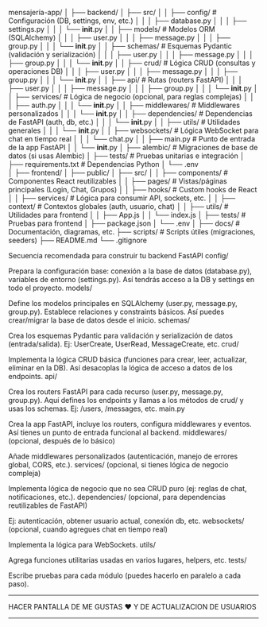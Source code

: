 mensajería-app/
│
├── backend/
│   ├── src/
│   │   ├── config/             # Configuración (DB, settings, env, etc.)
│   │   │   ├── database.py
│   │   │   ├── settings.py
│   │   │   └── __init__.py
│   │   ├── models/             # Modelos ORM (SQLAlchemy)
│   │   │   ├── user.py
│   │   │   ├── message.py
│   │   │   ├── group.py
│   │   │   └── __init__.py
│   │   ├── schemas/            # Esquemas Pydantic (validación y serialización)
│   │   │   ├── user.py
│   │   │   ├── message.py
│   │   │   ├── group.py
│   │   │   └── __init__.py
│   │   ├── crud/               # Lógica CRUD (consultas y operaciones DB)
│   │   │   ├── user.py
│   │   │   ├── message.py
│   │   │   ├── group.py
│   │   │   └── __init__.py
│   │   ├── api/                # Rutas (routers FastAPI)
│   │   │   ├── user.py
│   │   │   ├── message.py
│   │   │   ├── group.py
│   │   │   └── __init__.py
│   │   ├── services/           # Lógica de negocio (opcional, para reglas complejas)
│   │   │   ├── auth.py
│   │   │   └── __init__.py
│   │   ├── middlewares/        # Middlewares personalizados
│   │   │   └── __init__.py
│   │   ├── dependencies/       # Dependencias de FastAPI (auth, db, etc.)
│   │   │   └── __init__.py
│   │   ├── utils/              # Utilidades generales
│   │   │   └── __init__.py
│   │   ├── websockets/         # Lógica WebSocket para chat en tiempo real
│   │   │   └── chat.py
│   │   ├── main.py             # Punto de entrada de la app FastAPI
│   │   └── __init__.py
│   ├── alembic/                # Migraciones de base de datos (si usas Alembic)
│   ├── tests/                  # Pruebas unitarias e integración
│   ├── requirements.txt        # Dependencias Python
│   └── .env   
│
├── frontend/
│   ├── public/
│   ├── src/
│   │   ├── components/       # Componentes React reutilizables
│   │   ├── pages/            # Vistas/páginas principales (Login, Chat, Grupos)
│   │   ├── hooks/            # Custom hooks de React
│   │   ├── services/         # Lógica para consumir API, sockets, etc.
│   │   ├── context/          # Contextos globales (auth, usuario, chat)
│   │   ├── utils/            # Utilidades para frontend
│   │   ├── App.js
│   │   └── index.js
│   ├── tests/                # Pruebas para frontend
│   ├── package.json
│   └── .env
│
├── docs/                     # Documentación, diagramas, etc.
├── scripts/                  # Scripts útiles (migraciones, seeders)
├── README.md
└── .gitignore


Secuencia recomendada para construir tu backend FastAPI
config/

Prepara la configuración base: conexión a la base de datos (database.py), variables de entorno (settings.py).
Así tendrás acceso a la DB y settings en todo el proyecto.
models/

Define los modelos principales en SQLAlchemy (user.py, message.py, group.py).
Establece relaciones y constraints básicos.
Así puedes crear/migrar la base de datos desde el inicio.
schemas/

Crea los esquemas Pydantic para validación y serialización de datos (entrada/salida).
Ej: UserCreate, UserRead, MessageCreate, etc.
crud/

Implementa la lógica CRUD básica (funciones para crear, leer, actualizar, eliminar en la DB).
Así desacoplas la lógica de acceso a datos de los endpoints.
api/

Crea los routers FastAPI para cada recurso (user.py, message.py, group.py).
Aquí defines los endpoints y llamas a los métodos de crud/ y usas los schemas.
Ej: /users, /messages, etc.
main.py

Crea la app FastAPI, incluye los routers, configura middlewares y eventos.
Así tienes un punto de entrada funcional al backend.
middlewares/ (opcional, después de lo básico)

Añade middlewares personalizados (autenticación, manejo de errores global, CORS, etc.).
services/ (opcional, si tienes lógica de negocio compleja)

Implementa lógica de negocio que no sea CRUD puro (ej: reglas de chat, notificaciones, etc.).
dependencies/ (opcional, para dependencias reutilizables de FastAPI)

Ej: autenticación, obtener usuario actual, conexión db, etc.
websockets/ (opcional, cuando agregues chat en tiempo real)

Implementa la lógica para WebSockets.
utils/

Agrega funciones utilitarias usadas en varios lugares, helpers, etc.
tests/

Escribe pruebas para cada módulo (puedes hacerlo en paralelo a cada paso).







____________________________________________________________________

HACER PANTALLA DE ME GUSTAS ♥ Y DE ACTUALIZACION DE USUARIOS

_____________________________________________________________________